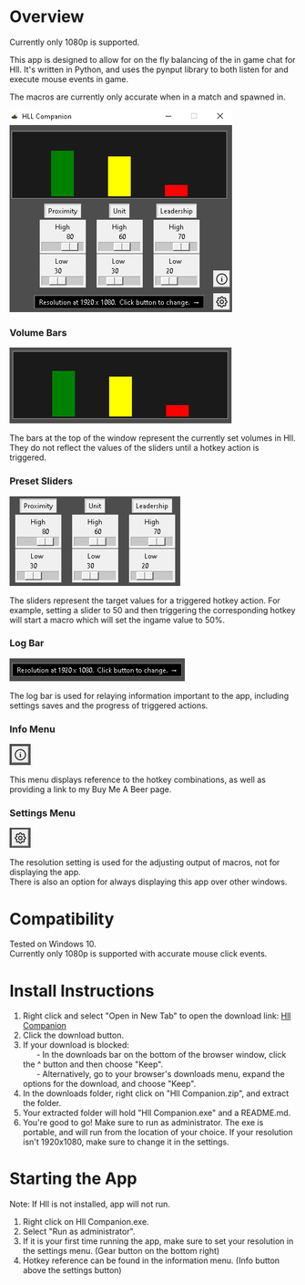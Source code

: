 <base target="_blank">

# Overview

Currently only 1080p is supported.

This app is designed to allow for on the fly balancing of the in game chat for Hll. It's written in Python, and uses the pynput library to both listen for and execute mouse events in game.  

The macros are currently only accurate when in a match and spawned in.  

![overview](readme-images/overview1.png)

### Volume Bars

![volume bars](readme-images/levels.png)

The bars at the top of the window represent the currently set volumes in Hll. They do not reflect the values of the sliders until a hotkey action is triggered.

### Preset Sliders  

![sliders](readme-images/sliders.png)

The sliders represent the target values for a triggered hotkey action. For example, setting a slider to 50 and then triggering the corresponding hotkey will start a macro which will set the ingame value to 50%.

### Log Bar

![log](readme-images/logbar.png)

The log bar is used for relaying information important to the app, including settings saves and the progress of triggered actions.

### Info Menu

![info](readme-images/info2.png)

This menu displays reference to the hotkey combinations, as well as providing a link to my Buy Me A Beer page.

### Settings Menu

![settings](readme-images/settings2.png)

The resolution setting is used for the adjusting output of macros, not for displaying the app.  
There is also an option for always displaying this app over other windows.  

# Compatibility

Tested on Windows 10.  
Currently only 1080p is supported with accurate mouse click events.

# Install Instructions

1. Right click and select "Open in New Tab" to open the download link: [Hll Companion](https://www.mediafire.com/file/uj9ymprnrsqthal/Hll_Companion.zip/file)  
2. Click the download button.  
3. If your download is blocked:  
&nbsp;&nbsp;&nbsp;&nbsp;&nbsp;&nbsp;- In the downloads bar on the bottom of the browser window, click the ^ button and then choose "Keep".  
&nbsp;&nbsp;&nbsp;&nbsp;&nbsp;&nbsp;- Alternatively, go to your browser's downloads menu, expand the options for the download, and choose "Keep".
4. In the downloads folder, right click on "Hll Companion.zip", and extract the folder.  
5. Your extracted folder will hold "Hll Companion.exe" and a README.md.
6. You're good to go! Make sure to run as administrator. The exe is portable, and will run from the location of your choice. If your resolution isn't 1920x1080, make sure to change it in the settings.  

# Starting the App

Note: If Hll is not installed, app will not run.

1. Right click on Hll Companion.exe.  
2. Select "Run as administrator".  
3. If it is your first time running the app, make sure to set your resolution in the settings menu. (Gear button on the bottom right)  
4. Hotkey reference can be found in the information menu. (Info button above the settings button)
